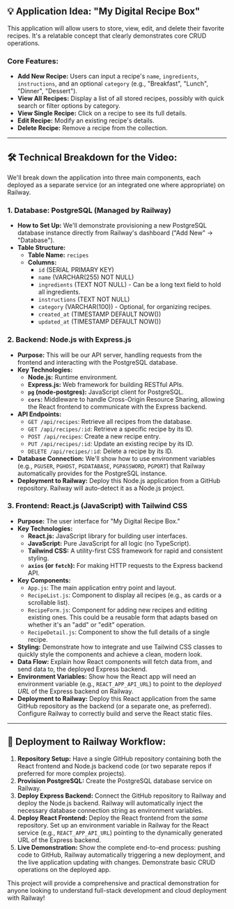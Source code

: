 ## 💡 Application Idea: "My Digital Recipe Box"

This application will allow users to store, view, edit, and delete their favorite recipes. It's a relatable concept that clearly demonstrates core CRUD operations.

### Core Features:

* **Add New Recipe:** Users can input a recipe's `name`, `ingredients`, `instructions`, and an optional `category` (e.g., "Breakfast", "Lunch", "Dinner", "Dessert").
* **View All Recipes:** Display a list of all stored recipes, possibly with quick search or filter options by category.
* **View Single Recipe:** Click on a recipe to see its full details.
* **Edit Recipe:** Modify an existing recipe's details.
* **Delete Recipe:** Remove a recipe from the collection.

---

## 🛠️ Technical Breakdown for the Video:

We'll break down the application into three main components, each deployed as a separate service (or an integrated one where appropriate) on Railway.

### 1. Database: PostgreSQL (Managed by Railway)

* **How to Set Up:** We'll demonstrate provisioning a new PostgreSQL database instance directly from Railway's dashboard ("Add New" -> "Database").
* **Table Structure:**
    * **Table Name:** `recipes`
    * **Columns:**
        * `id` (SERIAL PRIMARY KEY)
        * `name` (VARCHAR(255) NOT NULL)
        * `ingredients` (TEXT NOT NULL) - Can be a long text field to hold all ingredients.
        * `instructions` (TEXT NOT NULL)
        * `category` (VARCHAR(100)) - Optional, for organizing recipes.
        * `created_at` (TIMESTAMP DEFAULT NOW())
        * `updated_at` (TIMESTAMP DEFAULT NOW())

### 2. Backend: Node.js with Express.js

* **Purpose:** This will be our API server, handling requests from the frontend and interacting with the PostgreSQL database.
* **Key Technologies:**
    * **Node.js:** Runtime environment.
    * **Express.js:** Web framework for building RESTful APIs.
    * **`pg` (node-postgres):** JavaScript client for PostgreSQL.
    * **`cors`:** Middleware to handle Cross-Origin Resource Sharing, allowing the React frontend to communicate with the Express backend.
* **API Endpoints:**
    * `GET /api/recipes`: Retrieve all recipes from the database.
    * `GET /api/recipes/:id`: Retrieve a specific recipe by its ID.
    * `POST /api/recipes`: Create a new recipe entry.
    * `PUT /api/recipes/:id`: Update an existing recipe by its ID.
    * `DELETE /api/recipes/:id`: Delete a recipe by its ID.
* **Database Connection:** We'll show how to use environment variables (e.g., `PGUSER`, `PGHOST`, `PGDATABASE`, `PGPASSWORD`, `PGPORT`) that Railway automatically provides for the PostgreSQL instance.
* **Deployment to Railway:** Deploy this Node.js application from a GitHub repository. Railway will auto-detect it as a Node.js project.

### 3. Frontend: React.js (JavaScript) with Tailwind CSS

* **Purpose:** The user interface for "My Digital Recipe Box."
* **Key Technologies:**
    * **React.js:** JavaScript library for building user interfaces.
    * **JavaScript:** Pure JavaScript for all logic (no TypeScript).
    * **Tailwind CSS:** A utility-first CSS framework for rapid and consistent styling.
    * **`axios` (or `fetch`):** For making HTTP requests to the Express backend API.
* **Key Components:**
    * `App.js`: The main application entry point and layout.
    * `RecipeList.js`: Component to display all recipes (e.g., as cards or a scrollable list).
    * `RecipeForm.js`: Component for adding new recipes and editing existing ones. This could be a reusable form that adapts based on whether it's an "add" or "edit" operation.
    * `RecipeDetail.js`: Component to show the full details of a single recipe.
* **Styling:** Demonstrate how to integrate and use Tailwind CSS classes to quickly style the components and achieve a clean, modern look.
* **Data Flow:** Explain how React components will fetch data from, and send data to, the deployed Express backend.
* **Environment Variables:** Show how the React app will need an environment variable (e.g., `REACT_APP_API_URL`) to point to the *deployed URL* of the Express backend on Railway.
* **Deployment to Railway:** Deploy this React application from the same GitHub repository as the backend (or a separate one, as preferred). Configure Railway to correctly build and serve the React static files.

---

## 🚀 Deployment to Railway Workflow:

1.  **Repository Setup:** Have a single GitHub repository containing both the React frontend and Node.js backend code (or two separate repos if preferred for more complex projects).
2.  **Provision PostgreSQL:** Create the PostgreSQL database service on Railway.
3.  **Deploy Express Backend:** Connect the GitHub repository to Railway and deploy the Node.js backend. Railway will automatically inject the necessary database connection string as environment variables.
4.  **Deploy React Frontend:** Deploy the React frontend from the *same* repository. Set up an environment variable in Railway for the React service (e.g., `REACT_APP_API_URL`) pointing to the dynamically generated URL of the Express backend.
5.  **Live Demonstration:** Show the complete end-to-end process: pushing code to GitHub, Railway automatically triggering a new deployment, and the live application updating with changes. Demonstrate basic CRUD operations on the deployed app.

This project will provide a comprehensive and practical demonstration for anyone looking to understand full-stack development and cloud deployment with Railway!


